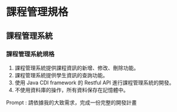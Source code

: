 # 課程管理規格

## 課程管理系統

### 課程管理系統規格

1. 課程管理系統提供課程資訊的新增、修改、刪除功能。
2. 課程管理系統提供學生資訊的查詢功能。
3. 使用 Java CDI framework 的 Restful API 進行課程管理系統的開發。
4. 不使用資料庫的操作，所有資料保存在記憶體中。

Prompt : 
請依據我的大致需求，完成一份完整的開發計畫
